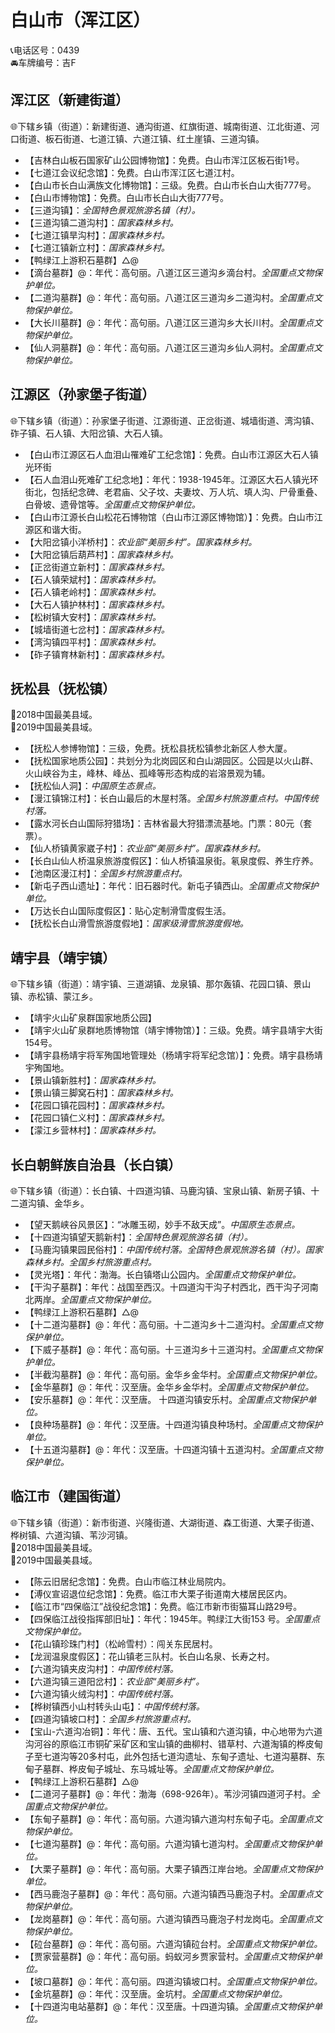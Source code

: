 # 白山市（浑江区）  
📞电话区号：0439  
🚘车牌编号：吉F  

## 浑江区（新建街道）  
🌐下辖乡镇（街道）：新建街道、通沟街道、红旗街道、城南街道、江北街道、河口街道、板石街道、七道江镇、六道江镇、红土崖镇、三道沟镇。    
  
* 【吉林白山板石国家矿山公园博物馆】：免费。白山市浑江区板石街1号。   
* 【七道江会议纪念馆】：免费。白山市浑江区七道江村。   
* 【白山市长白山满族文化博物馆】：三级。免费。白山市长白山大街777号。   
* 【白山市博物馆】：免费。白山市长白山大街777号。   
* 【三道沟镇】：*全国特色景观旅游名镇（村）。*  
* 【三道沟镇二道沟村】：*国家森林乡村。*  
* 【七道江镇旱沟村】：*国家森林乡村。*  
* 【七道江镇新立村】：*国家森林乡村。*  
* 【鸭绿江上游积石墓群】△@
* 【滴台墓群】@：年代：高句丽。八道江区三道沟乡滴台村。*全国重点文物保护单位。*  
* 【二道沟墓群】@：年代：高句丽。八道江区三道沟乡二道沟村。*全国重点文物保护单位。*  
* 【大长川墓群】@：年代：高句丽。八道江区三道沟乡大长川村。*全国重点文物保护单位。*  
* 【仙人洞墓群】@：年代：高句丽。八道江区三道沟乡仙人洞村。*全国重点文物保护单位。*  

## 江源区（孙家堡子街道）  
🌐下辖乡镇（街道）：孙家堡子街道、江源街道、正岔街道、城墙街道、湾沟镇、砟子镇、石人镇、大阳岔镇、大石人镇。    
  
* 【白山市江源区石人血泪山罹难矿工纪念馆】：免费。白山市江源区大石人镇光环街  
* 【石人血泪山死难矿工纪念地】：年代：1938-1945年。江源区大石人镇光环街北，包括纪念碑、老君庙、父子坟、夫妻坟、万人坑、填人沟、尸骨重叠、白骨坡、遗骨馆等。*全国重点文物保护单位。* 
* 【白山市江源长白山松花石博物馆（白山市江源区博物馆）】：免费。白山市江源区和谐大街。   
* 【大阳岔镇小洋桥村】：*农业部“美丽乡村”。国家森林乡村。*  
* 【大阳岔镇后葫芦村】：*国家森林乡村。*  
* 【正岔街道立新村】：*国家森林乡村。*  
* 【石人镇荣斌村】：*国家森林乡村。*  
* 【石人镇老岭村】：*国家森林乡村。*  
* 【大石人镇护林村】：*国家森林乡村。*  
* 【松树镇大安村】：*国家森林乡村。*  
* 【城墙街道七岔村】：*国家森林乡村。*  
* 【湾沟镇四平村】：*国家森林乡村。*  
* 【砟子镇育林新村】：*国家森林乡村。*  

## 抚松县（抚松镇）  
🏅2018中国最美县域。   
🏅2019中国最美县域。   
  
* 【抚松人参博物馆】：三级，免费。抚松县抚松镇参北新区人参大厦。   
* 【抚松国家地质公园】：共划分为北岗园区和白山湖园区。公园是以火山群、火山峡谷为主，峰林、峰丛、孤峰等形态构成的岩溶景观为辅。   
* 【抚松仙人洞】：*中国原生态景点。*  
* 【漫江镇锦江村】：长白山最后的木屋村落。*全国乡村旅游重点村。中国传统村落。*  
* 【露水河长白山国际狩猎场】：吉林省最大狩猎漂流基地。门票：80元（套票）。   
* 【仙人桥镇黄家崴子村】：*农业部“美丽乡村”。国家森林乡村。*  
* 【长白山仙人桥温泉旅游度假区】：仙人桥镇温泉街。氡泉度假、养生疗养。   
* 【池南区漫江村】：*全国乡村旅游重点村。*  
* 【新屯子西山遗址】：年代：旧石器时代。新屯子镇西山。*全国重点文物保护单位。*   
* 【万达长白山国际度假区】：贴心定制滑雪度假生活。   
* 【抚松长白山滑雪旅游度假地】：*国家级滑雪旅游度假地。* 

## 靖宇县（靖宇镇）  
🌐下辖乡镇（街道）：靖宇镇、三道湖镇、龙泉镇、那尔轰镇、花园口镇、景山镇、赤松镇、蒙江乡。    
  
* 【靖宇火山矿泉群国家地质公园】  
* 【靖宇火山矿泉群地质博物馆（靖宇博物馆）】：三级。免费。靖宇县靖宇大街154号。   
* 【靖宇县杨靖宇将军殉国地管理处（杨靖宇将军纪念馆）】：免费。靖宇县杨靖宇殉国地。   
* 【景山镇新胜村】：*国家森林乡村。*  
* 【景山镇三脚窝石村】：*国家森林乡村。*  
* 【花园口镇花园村】：*国家森林乡村。*  
* 【花园口镇仁义村】：*国家森林乡村。*  
* 【濛江乡营林村】：*国家森林乡村。*  

## 长白朝鲜族自治县（长白镇）  
🌐下辖乡镇（街道）：长白镇、十四道沟镇、马鹿沟镇、宝泉山镇、新房子镇、十二道沟镇、金华乡。  
  
* 【望天鹅峡谷风景区】：“冰雕玉砌，妙手不敌天成”。*中国原生态景点。*  
* 【十四道沟镇望天鹅新村】：*全国特色景观旅游名镇（村）。*  
* 【马鹿沟镇果园民俗村】：*中国传统村落。全国特色景观旅游名镇（村）。国家森林乡村。全国乡村旅游重点村。*  
* 【灵光塔】：年代：渤海。长白镇塔山公园内。*全国重点文物保护单位。*  
* 【干沟子墓群】：年代：战国至西汉。十四道沟干沟子村西北，西干沟子河南北两岸。*全国重点文物保护单位。*  
* 【鸭绿江上游积石墓群】△@
* 【十二道沟墓群】@：年代：高句丽。十二道沟乡十二道沟村。*全国重点文物保护单位。*  
* 【下威子基群】@：年代：高句丽。十三道沟乡十三道沟村。*全国重点文物保护单位。*  
* 【半截沟墓群】@：年代：高句丽。金华乡金华村。*全国重点文物保护单位。*  
* 【金华墓群】@：年代：汉至唐。金华乡金华村。*全国重点文物保护单位。*  
* 【安乐墓群】@：年代：汉至唐。  十四道沟镇安乐村。*全国重点文物保护单位。*  
* 【良种场墓群】@：年代：汉至唐。十四道沟镇良种场村。*全国重点文物保护单位。*  
* 【十五道沟墓群】@：年代：汉至唐。十四道沟镇十五道沟村。*全国重点文物保护单位。*  

## 临江市（建国街道）  
🌐下辖乡镇（街道）：新市街道、兴隆街道、大湖街道、森工街道、大栗子街道、桦树镇、六道沟镇、苇沙河镇。    
🏅2018中国最美县域。   
🏅2019中国最美县域。   
  
* 【陈云旧居纪念馆】：免费。白山市临江林业局院内。   
* 【溥仪宣诏退位纪念馆】：免费。临江市大栗子街道南大楼居民区内。   
* 【临江市“四保临江”战役纪念馆】：免费。临江市新市街猫耳山路29号。   
* 【四保临江战役指挥部旧址】：年代：1945年。鸭绿江大街153 号。*全国重点文物保护单位。*  
* 【花山镇珍珠门村】（松岭雪村）：闯关东民居村。   
* 【龙润温泉度假区】：花山镇老三队村。长白山名泉、长寿之村。   
* 【六道沟镇夹皮沟村】：*中国传统村落。*  
* 【六道沟镇三道阳岔村】：*农业部“美丽乡村”。*  
* 【六道沟镇火绒沟村】：*中国传统村落。*  
* 【桦树镇西小山村转头山屯】：*中国传统村落。*  
* 【四道沟镇坡口村】：*全国乡村旅游重点村。*  
* 【宝山-六道沟冶铜】：年代：唐、五代。宝山镇和六道沟镇，中心地带为六道沟河谷的原临江市铜矿采矿区和宝山镇的曲柳村、错草村、六道淘镇的桦皮甸子至七道沟等20多村屯，此外包括七道沟遗址、东甸子遗址、七道沟墓群、东甸子墓群、桦皮甸子城址、东马城址等。*全国重点文物保护单位。*  
* 【鸭绿江上游积石墓群】△@
* 【二道河子墓群】@：年代：渤海（698-926年）。苇沙河镇四道河子村。*全国重点文物保护单位。* 
* 【东甸子墓群】@：年代：高句丽。六道沟镇六道沟村东甸子屯。*全国重点文物保护单位。* 
* 【七道沟墓群】@：年代：高句丽。六道沟镇七道沟村。*全国重点文物保护单位。* 
* 【大栗子墓群】@：年代：高句丽。大栗子镇西江岸台地。*全国重点文物保护单位。* 
* 【西马鹿泡子墓群】@：年代：高句丽。六道沟镇西马鹿泡子村。*全国重点文物保护单位。* 
* 【龙岗墓群】@：年代：高句丽。六道沟镇西马鹿泡子村龙岗屯。*全国重点文物保护单位。* 
* 【砬台墓群】@：年代：高句丽。六道沟镇砬台村。*全国重点文物保护单位。* 
* 【贾家营墓群】@：年代：高句丽。蚂蚁河乡贾家营村。*全国重点文物保护单位。* 
* 【坡口墓群】@：年代：高句丽。四道沟镇坡口村。*全国重点文物保护单位。* 
* 【金坑墓群】@：年代：汉至唐。金坑村。*全国重点文物保护单位。* 
* 【十四道沟电站墓群】@：年代：汉至唐。十四道沟镇。*全国重点文物保护单位。* 